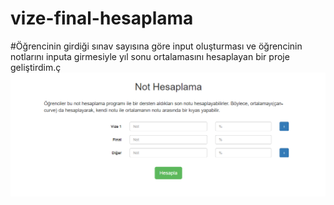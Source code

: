 # vize-final-hesaplama
#Öğrencinin girdiği sınav sayısına göre input oluşturması ve öğrencinin notlarını inputa girmesiyle yıl sonu ortalamasını hesaplayan bir proje geliştirdim.ç
![vize](vize.PNG)
